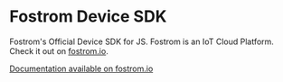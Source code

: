 # Fostrom Device SDK

Fostrom's Official Device SDK for JS. Fostrom is an IoT Cloud Platform. Check it out on [fostrom.io](https://fostrom.io).

[Documentation available on fostrom.io](https://docs.fostrom.io/libs/js)
